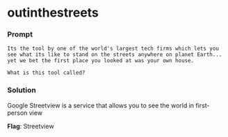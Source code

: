 # outinthestreets

### Prompt
```
Its the tool by one of the world's largest tech firms which lets you see what its like to stand on the streets anywhere on planet Earth... yet we bet the first place you looked at was your own house.

What is this tool called?
```

### Solution
Google Streetview is a service that allows you to see the world in first-person view

**Flag**: Streetview
